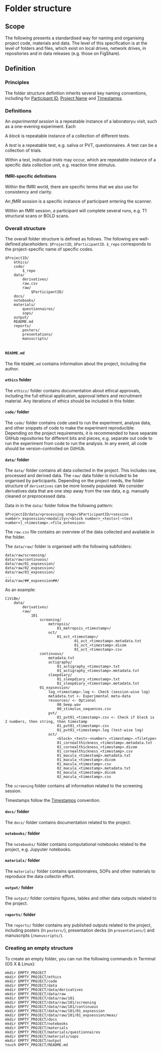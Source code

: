 # Folder structure

## Scope

The following presents a standardised way for naming and organising project code, materials and data. The level of this specification is at the level of folders and files, which exist on local drives, network drives, in repositories and in data releases (e.g. those on FigShare).

## Definition

### Principles

The folder structure definition inherits several key naming conventions, including for [Participant ID](participant_id.md), [Project Name](project_id.md) and [Timestamps](timestamps.md).

### Definitions

An *experimental session* is a repeatable instance of a laboratoryu visit, such as a one-evening experiment. Each 

A *block* is repeatable instance of a collection of different tests.

A *test* is a repeatable test, e.g. saliva or PVT, questionnaires. A test can be a collection of trials.

Within a test, individual *trials* may occur, which are repeatable instance of a specific data collection unit, e.g. reaction time stimulus.

#### fMRI-specific definitions

Within the fMRI world, there are specific terms that we also use for consistency and clarity.

An *fMRI session* is a specific instance of participant entering the scanner.

Within an fMRI session, a participant will complete several runs, e.g. T1 structural scans or BOLD scans.

### Overall structure

The overall folder structure is defined as follows. The following are well-defined placeholders: `$ProjectID`, `$ParticipantID`. `$_repo` corresponds to the project-specific name of specific codes.

```
$ProjectID/
	ethics/
	code/
		$_repo		
	data/
		derivatives/
		raw.csv
		raw/
			$ParticipantID/
	docs/
	notebooks/
	materials/
		questionnaires/
		sops/
	output/
	README.md
	reports/ 
		posters/
		presentations/
		manuscripts/
  
```

#### `README.md`

The file `README.md` contains information about the project, including the author.

#### `ethics` folder

The `ethics/` folder contains documentation about ethical approvals, including the full ethical application, approval letters and recruitment material. Any iterations of ethics should be included in this folder.

#### `code/` folder

The `code/` folder contains code used to run the experiment, analyse data, and other snippets of code to make the experiment reproducible. Depending on the project requirements, it is recommended to have separate GitHub repositories for different bits and pieces, e.g. separate out code to run the experiment from code to run the analysis. In any event, all code should be version-controlled on GitHUb.

#### `data/` folder

The `data/` folder contains all data collected in the project. This includes raw, processed and derived data. The `raw/` data folder is included to be organised by participants. Depending on the project needs, the folder structure of `derivatives` can be more loosely populated. We consider derivatives data that are one step away from the raw data, e.g. manually cleaned or preprocessed data.

Data in in the `data/` folder follow the following pattern:

```
$ProjectID/data/<processing step>/$ParticipantID/<session number>_expsession/<modality>/<block number>_<tests>[-<test number>]_<timestamp>.<file_extension>
```

The `raw.csv` file contains an overview of the data collected and available in the folder.

The `data/raw/` folder is organised with the following subfolders:

```
data/raw/screening/
data/raw/continuous/
data/raw/01_expsession/
data/raw/02_expsession/
data/raw/03_expsession/
...
data/raw/##_expsession##/

```

As an example:

```
CiViBe/
	data/
		derivatives/ 
		raw/
			101
				screening/ 
					metropsis/
						01_metropsis_<timestamp>/
					oct/	
						01_oct_<timestamp>/
								01_oct_<timestamp>.metadata.txt
								01_oct_<timestamp>.dicom
								01_oct_<timestamp>.csv
				continuous/
					metadata.txt
					actigraphy/
						01_actigraphy_<timestamp>.txt
					  	01_actigraphy_<timestamp>.metadata.txt
					sleepdiary/
						01_sleepdiary_<timestamp>.txt
						01_sleepdiary_<timestamp>.metadata.txt
				01_expsession/
					log_<timestamp>.log <- Check (session-wise log)
					metadata.txt <- Experimental meta-data
					resources/ <- Optional
						00_beep.wav
						00_stimulus_sequences.csv
					pvt/
						01_pvt01_<timestamp>.csv <- Check if block is 2 numbers, then string, then timestamp
		        		01_pvt01_<timestamp>.csv
						01_pvt01_<timestamp>.log (test-wise log)
					oct/
						<block>_<test>-<number>_<timestamp>.<filetype>		
						01_cornealthickness_<timestamp>.metadata.txt
						01_cornealthickness_<timestamp>.dicom
						01_cornealthickness_<timestamp>.csv
						01_macula_<timestamp>.metadata.txt
						01_macula_<timestamp>.dicom
						01_macula_<timestamp>.csv
						02_macula_<timestamp>.metadata.txt
						02_macula_<timestamp>.dicom
						02_macula_<timestamp>.csv
```


The `screening` folder contains all information related to the screening session. 

Timestamps follow the [Timestamps](timestamps.md) convention.

#### `docs/` folder 

The `docs/` folder contains documentation related to the project.

#### `notebooks/` folder 

The `notebooks/` folder contains computational notebooks related to the project, e.g. Jupyuter notebooks.

#### `materials/` folder 

The `materials/` folder contains questionnaires, SOPs and other materials to reproduce the data collectin effort.

#### `output/` folder 

The `output/` folder contains figures, tables and other data outputs related to the project.

#### `reports/` folder

The `reports/` folder contains any published outputs related to the project, including posters (in `posters/`), presentation decks (in `presentations/`) and manuscripts (`/manuscripts/`).


### Creating an empty structure

To create an empty folder, you can run the following commands in Terminal (OS X & Linux):

```
mkdir EMPTY_PROJECT
mkdir EMPTY_PROJECT/ethics
mkdir EMPTY_PROJECT/code
mkdir EMPTY_PROJECT/data
mkdir EMPTY_PROJECT/data/derivatives
mkdir EMPTY_PROJECT/data/raw
mkdir EMPTY_PROJECT/data/raw/101
mkdir EMPTY_PROJECT/data/raw/101/screening
mkdir EMPTY_PROJECT/data/raw/101/continuous
mkdir EMPTY_PROJECT/data/raw/101/01_expsession
mkdir EMPTY_PROJECT/data/raw/101/01_expsession/meas/
mkdir EMPTY_PROJECT/docs
mkdir EMPTY_PROJECT/notebooks
mkdir EMPTY_PROJECT/materials
mkdir EMPTY_PROJECT/materials/questionnaires
mkdir EMPTY_PROJECT/materials/sops
mkdir EMPTY_PROJECT/output
touch EMPTY_PROJECT/README.md
```
